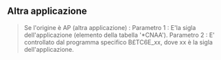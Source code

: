 ## Altra applicazione
>Se l'origine è AP (altra applicazione)  : 
Parametro 1 : 
E'la sigla dell'applicazione (elemento della tabella '\*CNAA').
Parametro 2 : 
E' controllato dal programma specifico B£TC6E_xx, dove xx è la sigla
dell'applicazione.

